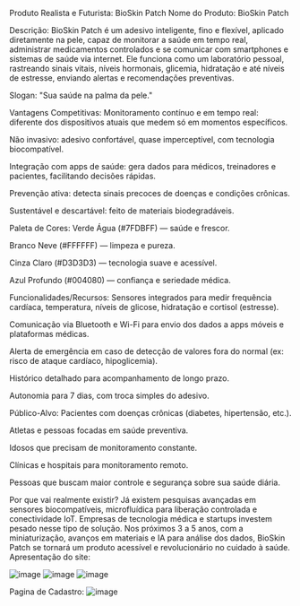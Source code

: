 Produto Realista e Futurista: BioSkin Patch
Nome do Produto:
BioSkin Patch

Descrição:
BioSkin Patch é um adesivo inteligente, fino e flexível, aplicado diretamente na pele, capaz de monitorar a saúde em tempo real, administrar medicamentos controlados e se comunicar com smartphones e sistemas de saúde via internet. Ele funciona como um laboratório pessoal, rastreando sinais vitais, níveis hormonais, glicemia, hidratação e até níveis de estresse, enviando alertas e recomendações preventivas.

Slogan:
"Sua saúde na palma da pele."

Vantagens Competitivas:
Monitoramento contínuo e em tempo real: diferente dos dispositivos atuais que medem só em momentos específicos.

Não invasivo: adesivo confortável, quase imperceptível, com tecnologia biocompatível.

Integração com apps de saúde: gera dados para médicos, treinadores e pacientes, facilitando decisões rápidas.

Prevenção ativa: detecta sinais precoces de doenças e condições crônicas.

Sustentável e descartável: feito de materiais biodegradáveis.

Paleta de Cores:
Verde Água (#7FDBFF) — saúde e frescor.

Branco Neve (#FFFFFF) — limpeza e pureza.

Cinza Claro (#D3D3D3) — tecnologia suave e acessível.

Azul Profundo (#004080) — confiança e seriedade médica.

Funcionalidades/Recursos:
Sensores integrados para medir frequência cardíaca, temperatura, níveis de glicose, hidratação e cortisol (estresse).

Comunicação via Bluetooth e Wi-Fi para envio dos dados a apps móveis e plataformas médicas.

Alerta de emergência em caso de detecção de valores fora do normal (ex: risco de ataque cardíaco, hipoglicemia).

Histórico detalhado para acompanhamento de longo prazo.

Autonomia para 7 dias, com troca simples do adesivo.

Público-Alvo:
Pacientes com doenças crônicas (diabetes, hipertensão, etc.).

Atletas e pessoas focadas em saúde preventiva.

Idosos que precisam de monitoramento constante.

Clínicas e hospitais para monitoramento remoto.

Pessoas que buscam maior controle e segurança sobre sua saúde diária.

Por que vai realmente existir?
Já existem pesquisas avançadas em sensores biocompatíveis, microfluídica para liberação controlada e conectividade IoT. 
Empresas de tecnologia médica e startups investem pesado nesse tipo de solução. Nos próximos 3 a 5 anos, com a miniaturização, avanços em materiais e IA para análise dos dados, BioSkin Patch se tornará um produto acessível e revolucionário no cuidado à saúde.
Apresentação do site:

![image](https://github.com/user-attachments/assets/8a4cc794-23ff-4ef4-8ebe-97a2c7e5c366)
![image](https://github.com/user-attachments/assets/579b1ab5-938b-4ce9-9ede-52a38f46f35b)
![image](https://github.com/user-attachments/assets/06752083-9d7c-429e-8f99-c417a117a44c)

Pagina de Cadastro:
![image](https://github.com/user-attachments/assets/e7c8c159-8646-4f7d-abd9-987294ca99f5)

